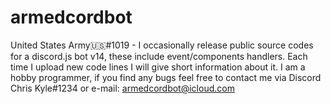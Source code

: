 # armedcordbot
United States Army🇺🇸#1019 - I occasionally release public source codes for a discord.js bot v14, these include event/components handlers.
Each time I upload new code lines I will give short information about it.
I am a hobby programmer, if you find any bugs feel free to contact me via Discord Chris Kyle#1234 or e-mail: armedcordbot@icloud.com

